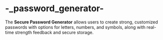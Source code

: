 # -_password_generator-
The **Secure Password Generator** allows users to create strong, customized passwords with options for letters, numbers, and symbols, along with real-time strength feedback and secure storage. 
